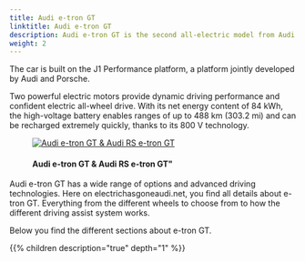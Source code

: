 ```yaml
---
title: Audi e-tron GT
linktitle: Audi e-tron GT
description: Audi e-tron GT is the second all-electric model from Audi. With the Audi RS e-tron GT version, Audi has made their most powerful RS-model ever. And the design makes it one of the most beautiful car in our time. 
weight: 2
---
```

<!-- markdownlint-disable MD033 -->
The car is built on the J1 Performance platform, a platform jointly developed by Audi and Porsche.

Two powerful electric motors provide dynamic driving performance and confident electric all-wheel drive. With its net energy content of 84 kWh, the high-voltage battery enables ranges of up to 488 km (303.2 mi) and can be recharged extremely quickly, thanks to its 800 V technology.

<figure>
    <a href="https://media.electrichasgoneaudi.net/multimedia/models/e-tron-gt/variants/variants.jpg">
        <img src="https://media.electrichasgoneaudi.net/multimedia/models/e-tron-gt/variants/variantss.jpg"
        alt="Audi e-tron GT & Audi RS e-tron GT"" title="Audi e-tron GT & Audi RS e-tron GT"">
    </a>
    <figcaption><h4>Audi e-tron GT & Audi RS e-tron GT"</h4></figcaption>
</figure>

Audi e-tron GT has a wide range of options and advanced driving technologies. Here on electrichasgoneaudi.net, you find all details about e-tron GT. Everything from the different wheels to choose from to how the different driving assist system works.

Below you find the different sections about e-tron GT.

{{% children description="true" depth="1" %}}
